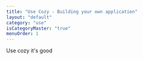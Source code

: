 ```yaml
---
title: "Use Cozy - Building your own application"
layout: "default"
category: "use"
isCategoryMaster: "true"
menuOrder: 1
---
```


Use cozy it's good